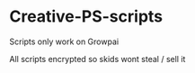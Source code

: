 # Creative-PS-scripts
Scripts only work on Growpai

All scripts encrypted so skids wont steal / sell it


